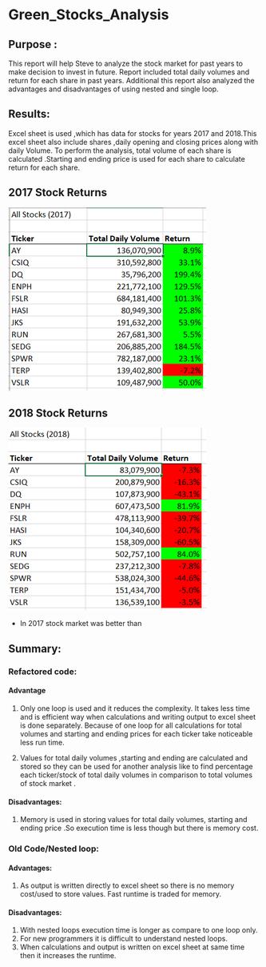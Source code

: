 # Green_Stocks_Analysis

## Purpose :

This report will help Steve to analyze the stock market for past years to make decision to invest in future. Report included total daily volumes and return for each share in past years.
Additional this report also analyzed the advantages and disadvantages of using nested and single loop.

## Results: 

Excel sheet is used ,which has data for stocks for years  2017 and 2018.This excel sheet also include shares ,daily opening and closing prices along with daily Volume.
To perform the analysis, total volume of each share is calculated .Starting and ending price is used for each share to calculate return for each share.

## 2017 Stock Returns

![2017 Stocks Return](https://github.com/ajinderbains/Green_Stocks_Analysis/blob/master/Resource/Stocks2017.PNG)

## 2018 Stock Returns


![2018 stocks return](https://github.com/ajinderbains/Green_Stocks_Analysis/blob/master/Resource/Stocks2018.PNG)




-	In 2017 stock market was better than 

## Summary: 


### Refactored code:
 #### Advantage
1.	Only one loop is used and it reduces the complexity. It takes less time and is efficient way when calculations and writing output to excel sheet is done separately. Because of one loop for all calculations for total volumes and starting and ending prices for each ticker take noticeable less run time.

2.	Values for total daily volumes ,starting and ending are calculated and  stored so they can be used for another analysis  like to find percentage each ticker/stock of total daily volumes in comparison to total volumes of stock market .

 

#### Disadvantages:
1.	Memory is used in storing  values for total daily volumes, starting and ending price .So execution time  is less though but there is memory cost.

### Old Code/Nested loop:
#### Advantages:
1.	As output is written directly  to excel sheet so there is no memory cost/used to store values. Fast runtime is traded for memory.

#### Disadvantages:
1.	With nested loops execution time is longer as compare to one loop only.
2.	For new programmers it is difficult to understand nested loops.
3.	When calculations and output is written on excel sheet at same time then it increases the runtime.


